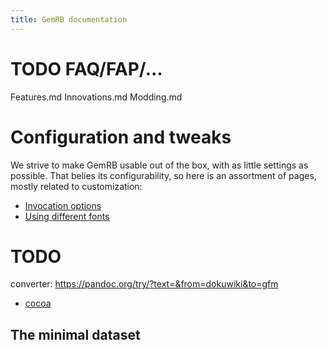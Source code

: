 ```yaml
---
title: GemRB documentation
---
```


# TODO FAQ/FAP/...
Features.md
Innovations.md
Modding.md



# Configuration and tweaks

We strive to make GemRB usable out of the box, with as little settings as possible.
That belies its configurability, so here is an assortment of pages, mostly related
to customization:

 * [Invocation options](Manpage.md)
 * [Using different fonts](Fonts.md)



# TODO

converter:
https://pandoc.org/try/?text=&from=dokuwiki&to=gfm

  * [cocoa](http://www.gemrb.org/wiki/doku.php?id=cocoa)

## The minimal dataset
